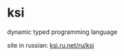 # ksi
dynamic typed programming language

site in russian: [ksi.ru.net/ru/ksi](http://ksi.ru.net/ru/ksi) 
